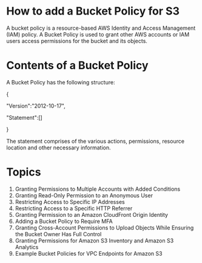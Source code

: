 # How to add a Bucket Policy for S3

A bucket policy is a resource-based AWS Identity and Access Management (IAM) policy. A Bucket Policy is used to grant other AWS accounts or IAM users access permissions for the bucket and its objects. 

# Contents of a Bucket Policy

A Bucket Policy has the following structure: 

{

  "Version":"2012-10-17",

  "Statement":[]
 
 }
 
 The statement comprises of the various actions, permissions, resource location and other necessary information.
 
# Topics
1) Granting Permissions to Multiple Accounts with Added Conditions
2) Granting Read-Only Permission to an Anonymous User
3) Restricting Access to Specific IP Addresses
4) Restricting Access to a Specific HTTP Referrer
5) Granting Permission to an Amazon CloudFront Origin Identity
6) Adding a Bucket Policy to Require MFA
7) Granting Cross-Account Permissions to Upload Objects While Ensuring the Bucket Owner Has Full Control
8) Granting Permissions for Amazon S3 Inventory and Amazon S3 Analytics
9) Example Bucket Policies for VPC Endpoints for Amazon S3
